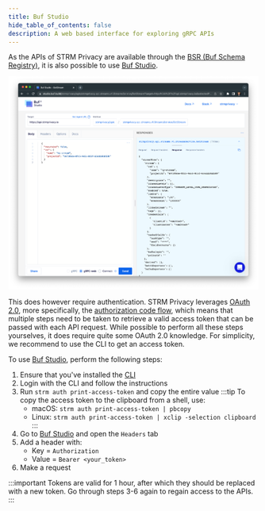 ```yaml
---
title: Buf Studio
hide_table_of_contents: false
description: A web based interface for exploring gRPC APIs
---
```


[BSR]: https://studio.buf.build/strmprivacy/apis?serviceDialog=open&target=https%3A%2F%2Fapi.strmprivacy.io&selectedProtocol=grpc-web

As the APIs of STRM Privacy are available through the [BSR (Buf Schema Registry)](https://buf.build/strmprivacy/apis/),
it is also possible to use [Buf Studio][BSR].

![BSR](images/bsr.png)

This does however require authentication. STRM Privacy leverages [OAuth 2.0](https://oauth.net/2/), more specifically,
the [authorization code flow](https://oauth.net/2/grant-types/authorization-code/), which means that multiple steps need
to be taken to retrieve a valid access token that can be passed with each API request. While possible to perform all
these steps yourselves, it does require quite some OAuth 2.0 knowledge. For simplicity,
we recommend to use the CLI to get an access token.

To use [Buf Studio][BSR], perform the following steps:
1. Ensure that you've installed the [CLI](https://github.com/strmprivacy/cli/)
2. Login with the CLI and follow the instructions
3. Run `strm auth print-access-token` and copy the entire value
   :::tip
   To copy the access token to the clipboard from a shell, use:
   - macOS: `strm auth print-access-token | pbcopy`
   - Linux: `strm auth print-access-token | xclip -selection clipboard`
   :::
4. Go to [Buf Studio][BSR] and open the `Headers` tab
5. Add a header with:
   - Key = `Authorization`
   - Value = `Bearer <your_token>`
6. Make a request

:::important
Tokens are valid for 1 hour, after which they should be replaced with a new token. Go through steps 3-6 again to regain
access to the APIs.
:::

